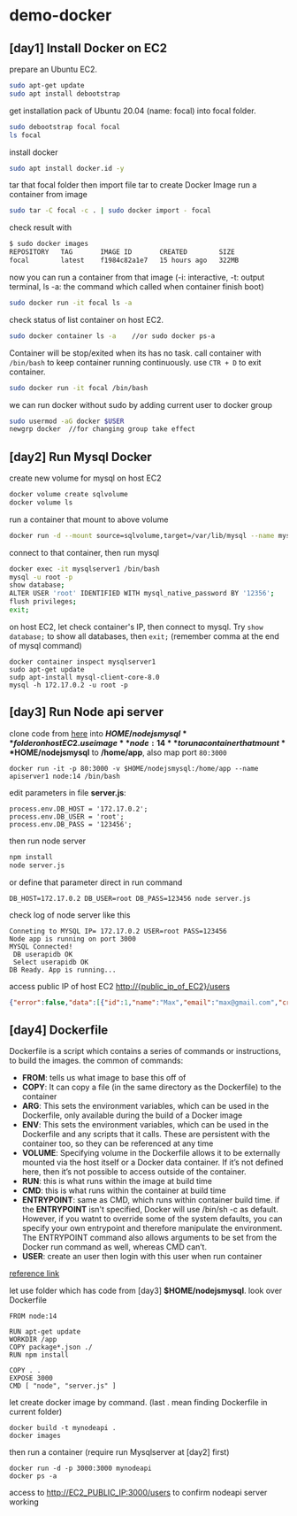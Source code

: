 # demo-docker

## [day1] Install Docker on EC2

prepare an Ubuntu EC2.
```sh
sudo apt-get update
sudo apt install debootstrap
```
get installation pack of Ubuntu 20.04 (name: focal) into focal folder.
```sh
sudo debootstrap focal focal
ls focal
```

install docker
```sh
sudo apt install docker.id -y
```

tar that focal folder then import file tar to create Docker Image
run a container from image
```sh
sudo tar -C focal -c . | sudo docker import - focal
```
check result with  
```sh
$ sudo docker images
REPOSITORY   TAG       IMAGE ID       CREATED        SIZE
focal        latest    f1984c82a1e7   15 hours ago   322MB
```

now you can run a container from that image (-i: interactive, -t: output terminal, ls -a: the command which called when container finish boot)
```sh
sudo docker run -it focal ls -a
```

check status of list container on host EC2.
```sh
sudo docker container ls -a    //or sudo docker ps-a
```
Container will be stop/exited when its has no task. 
call container with `/bin/bash` to keep container running continuously.
use `CTR + D` to exit container.
```sh
sudo docker run -it focal /bin/bash
```

we can run docker without sudo by adding current user to docker group
```sh
sudo usermod -aG docker $USER
newgrp docker  //for changing group take effect
```


## [day2] Run Mysql Docker

create new volume for mysql on host EC2
```sh
docker volume create sqlvolume
docker volume ls
```
run a container that mount to above volume
```sh
docker run -d --mount source=sqlvolume,target=/var/lib/mysql --name mysqlserver1 -e MYSQL_ROOT_PASSWORD=a123456 -e MYSQL_ROOT_HOST=% mysql
```

connect to that container, then run mysql
```sh
docker exec -it mysqlserver1 /bin/bash
mysql -u root -p
show database;
ALTER USER 'root' IDENTIFIED WITH mysql_native_password BY '12356';
flush privileges;
exit;
```

on host EC2, let check container's IP, then connect to mysql. Try `show database;` to show all databases, then `exit;` (remember comma at the end of mysql command)
```
docker container inspect mysqlserver1
sudo apt-get update
sudp apt-install mysql-client-core-8.0
mysql -h 172.17.0.2 -u root -p
```


## [day3] Run Node api server

clone code from [here](https://gitlab.com/levtienbk56/nodejsmysql.git) into **$HOME/nodejsmysql** folder on host EC2.
use image  **node:14** to run a container that mount **$HOME/nodejsmysql** to **/home/app**, also map port `80:3000`
```
docker run -it -p 80:3000 -v $HOME/nodejsmysql:/home/app --name apiserver1 node:14 /bin/bash
```

edit parameters in file **server.js**:
```vim
process.env.DB_HOST = '172.17.0.2';
process.env.DB_USER = 'root';
process.env.DB_PASS = '123456';
```
then run node server
```sh
npm install
node server.js
```
or define that parameter direct in run command
```
DB_HOST=172.17.0.2 DB_USER=root DB_PASS=123456 node server.js
```

check log of node server like this
```
Conneting to MYSQL IP= 172.17.0.2 USER=root PASS=123456
Node app is running on port 3000
MYSQL Connected!
 DB userapidb OK
 Select userapidb OK
DB Ready. App is running... 
```

access public IP of host EC2 [http://{public_ip_of_EC2}/users](http://{public_ip_of_EC2}/users)
```json
{"error":false,"data":[{"id":1,"name":"Max","email":"max@gmail.com","created_at":"2020-03-18T23:20:20.000Z"},{"id":2,"name":"John","email":"john@gmail.com","created_at":"2020-03-18T23:45:20.000Z"},{"id":3,"name":"David","email":"david@gmail.com","created_at":"2020-03-18T23:30:20.000Z"},{"id":4,"name":"James","email":"james@gmail.com","created_at":"2020-03-18T23:10:20.000Z"},{"id":5,"name":"Shaw","email":"shaw@gmail.com","created_at":"2020-03-18T23:15:20.000Z"},
```



## [day4] Dockerfile
Dockerfile is a script which contains a series of commands or instructions, to build the images.
the common of commands:
- **FROM**:  tells us what image to base this off of
- **COPY**:  It can copy a file (in the same directory as the Dockerfile) to the container
- **ARG**: This sets the environment variables, which can be used in the Dockerfile, only available during the build of a Docker image
- **ENV**:  This sets the environment variables, which can be used in the Dockerfile and any scripts that it calls. These are persistent with the container too, so they can be referenced at any time
- **VOLUME**: Specifying volume in the Dockerfile allows it to be externally mounted via the host itself or a Docker data container. If it’s not defined here, then it’s not possible to access outside of the container.
- **RUN**: this is what runs within the image at build time
- **CMD**: this is what runs within the container at build time
- **ENTRYPOINT**: same as CMD, which runs within container build time. if the **ENTRYPOINT** isn't specified, Docker will use /bin/sh -c as default. However, if you watnt to override some of the system defaults, you can specify your own entrypoint and therefore manipulate the environment. The ENTRYPOINT command also allows arguments to be set from the Docker run command as well, whereas CMD can’t.
- **USER**: create an user then login with this user when run container

[reference link](https://www.cloudbees.com/blog/what-is-a-dockerfile)

let use folder which has code from [day3] **$HOME/nodejsmysql**.
look over Dockerfile
```
FROM node:14

RUN apt-get update
WORKDIR /app
COPY package*.json ./
RUN npm install

COPY . .
EXPOSE 3000
CMD [ "node", "server.js" ]
```

let create docker image by command. (last . mean finding Dockerfile in current folder)
```
docker build -t mynodeapi .
docker images
```
then run a container (require run Mysqlserver at [day2] first)
```
docker run -d -p 3000:3000 mynodeapi
docker ps -a
```
access to [http://EC2_PUBLIC_IP:3000/users](http://EC2_PUBLIC_IP:3000/users) to confirm nodeapi server working
